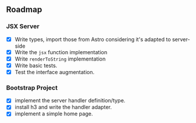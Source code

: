## Roadmap

### JSX Server

- [x] Write types, import those from Astro considering it's adapted to server-side
- [x] Write the `jsx` function implementation
- [x] Write `renderToString` implementation
- [x] Write basic tests.
- [x] Test the interface augmentation.

### Bootstrap Project

- [x] implement the server handler definition/type.
- [x] install h3 and write the handler adapter.
- [x] implement a simple home page.
